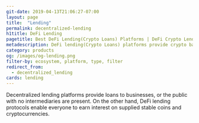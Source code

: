 ```yaml
---
git-date: 2019-04-13T21:06:27-07:00
layout: page
title:  "Lending"
permalink: decentralized-lending
h1title: DeFi Lending
pagetitle: Best DeFi Lending(Crypto Loans) Platforms | DeFi Crypto Lending Platforms
metadescription: DeFi lending(Crypto Loans) platforms provide crypto backed loans. List of cryptocurrency lending platforms you can use to borrow and lend digital currency.
category: products
og: /images/og-lending.png
filter-by: ecosystem, platform, type, filter
redirect_from:
  - decentralized_lending
cards: lending
---
```

Decentralized lending platforms provide loans to businesses, or the public with no intermediaries are present. On the other hand, DeFi lending protocols enable everyone to earn interest on supplied stable coins and cryptocurrencies.  
